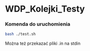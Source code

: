 # WDP_Kolejki_Testy

### Komenda do uruchomienia
```bash
bash ./test.sh
```

Można też przekazać pliki .in na stdin